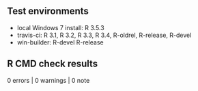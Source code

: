 ## Test environments
* local Windows 7 install: R 3.5.3
* travis-ci: R 3.1, R 3.2, R 3.3, R 3.4, R-oldrel, R-release, R-devel
* win-builder: R-devel R-release


## R CMD check results
0 errors | 0 warnings | 0 note